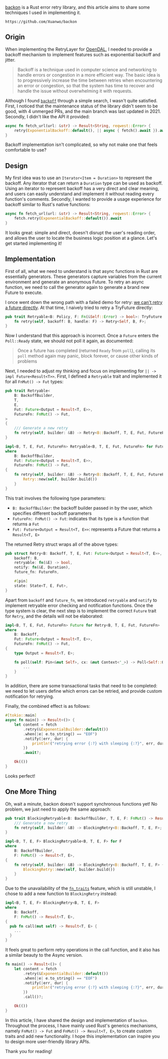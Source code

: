 [backon](https://github.com/Xuanwo/backon) is a Rust error retry library, and this article aims to share some techniques I used in implementing it.

```urlpreview
https://github.com/Xuanwo/backon
```

## Origin

When implementing the RetryLayer for [OpenDAL](https://github.com/datafuselabs/opendal), I needed to provide a backoff mechanism to implement features such as exponential backoff and jitter.

> Backoff is a technique used in computer science and networking to handle errors or congestion in a more efficient way. The basic idea is to progressively increase the time between retries when encountering an error or congestion, so that the system has time to recover and handle the issue without overwhelming it with requests.

Although I found [`backoff`](https://github.com/ihrwein/backoff) through a simple search, I wasn't quite satisfied. First, I noticed that the maintenance status of the library didn't seem to be good, with 4 unmerged PRs, and the main branch was last updated in 2021. Secondly, I didn't like the API it provided:

```rust
async fn fetch_url(url: &str) -> Result<String, reqwest::Error> {
    retry(ExponentialBackoff::default(), || async { fetch().await }).await
}
```

Backoff implementation isn't complicated, so why not make one that feels comfortable to use?

## Design

My first idea was to use an `Iterator<Item = Duration>` to represent the backoff. Any iterator that can return a `Duration` type can be used as backoff. Using an iterator to represent backoff has a very direct and clear meaning, and users can easily understand and implement it without reading every function's comments. Secondly, I wanted to provide a usage experience for backoff similar to Rust's native functions:

```rust
async fn fetch_url(url: &str) -> Result<String, reqwest::Error> {
  	fetch.retry(ExponentialBackoff::default()).await
}
```

It looks great: simple and direct, doesn't disrupt the user's reading order, and allows the user to locate the business logic position at a glance. Let's get started implementing it!

## Implementation

First of all, what we need to understand is that async functions in Rust are essentially generators. These generators capture variables from the current environment and generate an anonymous Future. To retry an async function, we need to call the generator again to generate a brand new Future to execute.

I once went down the wrong path with a failed demo for retry: [we can't retry a future directly](https://github.com/Xuanwo/backon/pull/1). At that time, I naively tried to retry a TryFuture directly:

```rust
pub trait Retryable<B: Policy, F: Fn(&Self::Error) -> bool>: TryFuture + Sized {
    fn retry(self, backoff: B, handle: F) -> Retry<Self, B, F>;
}
```

Now I understand that this approach is incorrect. Once a `Future` enters the `Poll::Ready` state, we should not poll it again, as documented:

> Once a future has completed (returned `Ready` from `poll`), calling its `poll` method again may panic, block forever, or cause other kinds of problems

Next, I needed to adjust my thinking and focus on implementing for `|| -> impl Future<Result<T>>`. First, I defined a `Retryable` trait and implemented it for all `FnMut() -> Fut` types:

```rust
pub trait Retryable<
    B: BackoffBuilder,
    T,
    E,
    Fut: Future<Output = Result<T, E>>,
    FutureFn: FnMut() -> Fut,
>
{
    /// Generate a new retry
    fn retry(self, builder: &B) -> Retry<B::Backoff, T, E, Fut, FutureFn>;
}

impl<B, T, E, Fut, FutureFn> Retryable<B, T, E, Fut, FutureFn> for FutureFn
where
    B: BackoffBuilder,
    Fut: Future<Output = Result<T, E>>,
    FutureFn: FnMut() -> Fut,
{
    fn retry(self, builder: &B) -> Retry<B::Backoff, T, E, Fut, FutureFn> {
        Retry::new(self, builder.build())
    }
}
```

This trait involves the following type parameters:

- `B: BackoffBuilder`: the backoff builder passed in by the user, which specifies different backoff parameters
- `FutureFn: FnMut() -> Fut`: indicates that its type is a function that returns a `Fut`
- `Fut: Future<Output = Result<T, E>>`: represents a Future that returns a `Result<T, E>`

The returned Retry struct wraps all of the above types:

```rust
pub struct Retry<B: Backoff, T, E, Fut: Future<Output = Result<T, E>>, FutureFn: FnMut() -> Fut> {
    backoff: B,
    retryable: fn(&E) -> bool,
    notify: fn(&E, Duration),
    future_fn: FutureFn,

    #[pin]
    state: State<T, E, Fut>,
}
```

Apart from `backoff` and `future_fn`, we introduced `retryable` and `notify` to implement retryable error checking and notification functions. Once the type system is clear, the next step is to implement the correct `Future` trait for `Retry`, and the details will not be elaborated:

```rust
impl<B, T, E, Fut, FutureFn> Future for Retry<B, T, E, Fut, FutureFn>
where
    B: Backoff,
    Fut: Future<Output = Result<T, E>>,
    FutureFn: FnMut() -> Fut,
{
    type Output = Result<T, E>;

    fn poll(self: Pin<&mut Self>, cx: &mut Context<'_>) -> Poll<Self::Output> {
        ...
    }
}
```

In addition, there are some transactional tasks that need to be completed: we need to let users define which errors can be retried, and provide custom notification for retrying.

Finally, the combined effect is as follows:

```rust
#[tokio::main]
async fn main() -> Result<()> {
    let content = fetch
        .retry(&ExponentialBuilder::default())
  		.when(|e| e.to_string() == "EOF")
        .notify(|err, dur| {
            println!("retrying error {:?} with sleeping {:?}", err, dur);
        })
        .await?;

    Ok(())
}
```

Looks perfect!

## One More Thing

Oh, wait a minute, backon doesn't support synchronous functions yet! No problem, we just need to apply the same approach:

```rust
pub trait BlockingRetryable<B: BackoffBuilder, T, E, F: FnMut() -> Result<T, E>> {
    /// Generate a new retry
    fn retry(self, builder: &B) -> BlockingRetry<B::Backoff, T, E, F>;
}

impl<B, T, E, F> BlockingRetryable<B, T, E, F> for F
where
    B: BackoffBuilder,
    F: FnMut() -> Result<T, E>,
{
    fn retry(self, builder: &B) -> BlockingRetry<B::Backoff, T, E, F> {
        BlockingRetry::new(self, builder.build())
    }
}
```

Due to the unavailability of the [`fn_traits`](https://github.com/rust-lang/rust/issues/29625) feature, which is still unstable, I chose to add a new function to `BlockingRetry` instead:

```rust
impl<B, T, E, F> BlockingRetry<B, T, E, F>
where
    B: Backoff,
    F: FnMut() -> Result<T, E>,
{
  pub fn call(mut self) -> Result<T, E> {
	...
  }
}
```

It feels great to perform retry operations in the call function, and it also has a similar beauty to the Async version.

```rust
fn main() -> Result<()> {
    let content = fetch
        .retry(&ExponentialBuilder::default())
  		.when(|e| e.to_string() == "EOF")
        .notify(|err, dur| {
            println!("retrying error {:?} with sleeping {:?}", err, dur);
        })
        .call()?;

    Ok(())
}
```

In this article, I have shared the design and implementation of `backon`. Throughout the process, I have mainly used Rust's generics mechanisms, namely `FnMut() -> Fut` and `FnMut() -> Result<T, E>`, to create custom traits and add new functionality. I hope this implementation can inspire you to design more user-friendly library APIs.

Thank you for reading!
